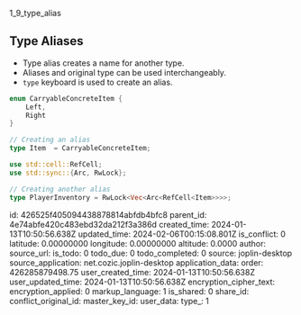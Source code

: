 1_9_type_alias

## Type Aliases
- Type alias creates a name for another type.
- Aliases and original type can be used interchangeably.
- `type` keyboard is used to create an alias.
```rust
enum CarryableConcreteItem {
    Left, 
    Right
}

// Creating an alias
type Item  = CarryableConcreteItem;

use std::cell::RefCell;
use std::sync::{Arc, RwLock};

// Creating another alias
type PlayerInventory = RwLock<Vec<Arc<RefCell<Item>>>>;
```


id: 426525f405094438878814abfdb4bfc8
parent_id: 4e74abfe420c483ebd32da212f3a386d
created_time: 2024-01-13T10:50:56.638Z
updated_time: 2024-02-06T00:15:08.801Z
is_conflict: 0
latitude: 0.00000000
longitude: 0.00000000
altitude: 0.0000
author: 
source_url: 
is_todo: 0
todo_due: 0
todo_completed: 0
source: joplin-desktop
source_application: net.cozic.joplin-desktop
application_data: 
order: 426285879498.75
user_created_time: 2024-01-13T10:50:56.638Z
user_updated_time: 2024-01-13T10:50:56.638Z
encryption_cipher_text: 
encryption_applied: 0
markup_language: 1
is_shared: 0
share_id: 
conflict_original_id: 
master_key_id: 
user_data: 
type_: 1